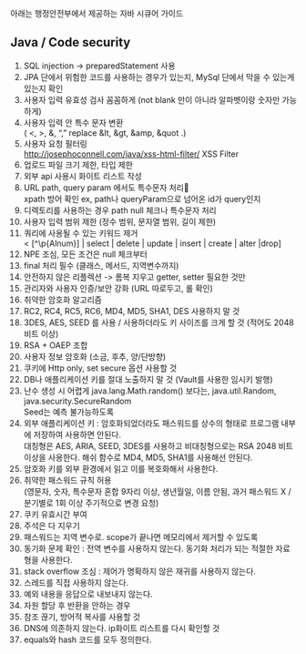 아래는 행정안전부에서 제공하는 자바 시큐어 가이드 

## Java / Code security   
1. SQL injection -> preparedStatement 사용 
2. JPA 단에서 위험한 코드를 사용하는 경우가 있는지, MySql 단에서 막을 수 있는게 있는지 확인
3. 사용자 입력 유효성 검사 꼼꼼하게 (not blank 만이 아니라 알파벳이랑 숫자만 가능하게)
4. 사용자 입력 안 특수 문자 변환    
   ( <, >, &, “,”  replace &lt, &gt, &amp, &quot .)
5. 사용자 요청 필터링     
   http://josephoconnell.com/java/xss-html-filter/  XSS Filter
6. 업로드 파일 크기 제한, 타입 제한
7. 외부 api 사용시 화이트 리스트 작성
8. URL path, query param 에서도 특수문자 처리    
    xpath 방어 확인 ex, path나 queryParam으로 넘어온 id가 query인지
9. 디렉토리를 사용하는 경우 path null 체크나 특수문자 처리
10. 사용자 입력 범위 제한 (정수 범위, 문자열 범위, 길이 제한) 
11. 쿼리에 사용될 수 있는 키워드 제거     
    <   [^\\p{Alnum}] | select | delete | update | insert | create | alter |drop]
12. NPE 조심, 모든 조건은 null 체크부터
13. final 처리 필수 (클래스, 메서드, 지역변수까지)
14. 안전하지 않은 리플렉션 -> 롬복 지우고 getter, setter 필요한 것만
15. 관리자와 사용자 인증/보안 강화 (URL 따로두고, 롤 확인)
16. 취약한 암호화 알고리즘 
17. RC2, RC4, RC5, RC6, MD4, MD5, SHA1, DES 사용하지 말 것 
18. 3DES, AES, SEED 를 사용 / 사용하더라도 키 사이즈를 크게 할 것 (적어도 2048 비트 이상)
19. RSA + OAEP 조합 
20. 사용자 정보 암호화 (소금, 후추, 양/단방향)
21. 쿠키에 Http only, set secure 옵션 사용할 것
22. DB나 애플리케이션 키를 절대 노출하지 말 것 (Vault를 사용한 임시키 발행)
23. 난수 생성 시 어렵게 
    java.lang.Math.random() 보다는, java.util.Random, java.security.SecureRandom     
    Seed는 예측 불가능하도록
24. 외부 애플리케이션 키 :  암호화되었더라도 패스워드를 상수의 형태로 프로그램 내부에 저장하여 사용하면 안된다.     
     대칭형은 AES, ARIA, SEED, 3DES를 사용하고 비대칭형으로는 RSA 2048 비트 이상을 사용한다. 해쉬 함수로 MD4, MD5, SHA1를 사용해선 안된다.    
25. 암호화 키를 외부 환경에서 읽고 이를 복호화해서 사용한다. 
26. 취약한 패스워드 규칙 허용     
    (영문자, 숫자, 특수문자 혼합 9자리 이상, 생년월일, 이름 안됨, 과거 패스워드 X / 분기별로 1회 이상 주기적으로 변경 요청)
27. 쿠키 유효시간 부여
28. 주석은 다 지우기
29. 패스워드는 지역 변수로. scope가 끝나면 메모리에서 제거할 수 있도록 
30. 동기화 문제 확인 : 전역 변수를 사용하지 않는다. 동기화 처리가 되는 적절한 자료형을 사용한다. 
31. stack overflow 조심 : 제어가 명확하지 않은 재귀를 사용하지 않는다. 
32. 스레드를 직접 사용하지 않는다.
33. 예외 내용을 응답으로 내보내지 않는다.
34. 자원 할당 후 반환을 안하는 경우
35. 참조 끊기, 방어적 복사를 사용할 것 
36. DNS에 의존하지 않는다. ip화이트 리스트를 다시 확인할 것
37. equals와 hash 코드를 모두 정의한다. 
